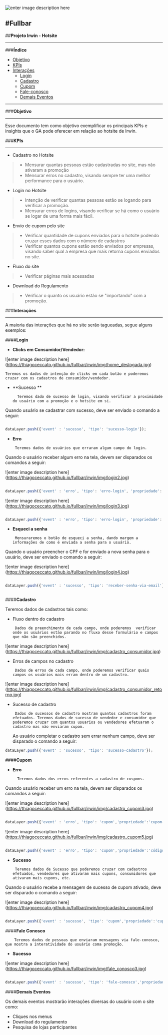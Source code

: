 ![enter image description here](https://thiagoceccato.github.io/fullbar/irwin/img/fullbar_logo.jpg)

#**Fullbar**
-----------------------


##**Projeto Irwin - Hotsite**

---------------

###**Índice**

- [Objetivo](#objetivo)
- [KPIs](#kpis)
- [Interações](#interações)
  - [Login](#login)
  - [Cadastro](#cadastro)
  - [Cupom](#cupom)
  - [Fale-conosco](#fale-conosco)
  - [Demais Eventos](#demais-eventos)
 
---------------



###**Objetivo**

---------------

Esse documento tem como objetivo exemplificar os principais KPIs e insights que o GA pode oferecer em relação ao hotsite de Irwin.

###**KPIs**

---------------



 - Cadastro no Hotsite

> - Mensurar quantas pessoas estão cadastradas no site, mas não ativaram a promoção
> - Mensurar erros no cadastro, visando sempre ter uma melhor performance para o usuário.

 - Login no Hotsite

> - Intenção de verificar quantas pessoas estão se logando para verificar a promoção. 
> - Mensurar erros de logins, visando verificar se há como o usuário se logar de uma forma mais fácil.

 - Envio de cupom pelo site
 
> - Verificar quantidade de cupons enviados para o hotsite podendo cruzar esses dados com o número de cadastros
> - Verificar quantos cupons estão sendo enviados por empresas, visando saber qual a empresa que mais retorna cupons enviados no site.
>  

 - Fluxo do site
 
> - Verificar páginas mais acessadas  

 - Download do Regulamento

> - Verificar o quanto os usuário estão se "importando" com a promoção.


###**Interações**

----------------------

A maioria das interações que há no site serão tagueadas, segue alguns exemplos:

####**Login**

 - **Clicks em Consumidor/Vendedor:**

![enter image description here]
(https://thiagoceccato.github.io/fullbar/irwin/img/home_deslogada.jpg)


	Teremos os dados de intenção de clicks em cada botão e poderemos cruzar com os cadastros de consumidor/vendedor.


- **Sucesso **

		Teremos dado de sucesso de login, visando verificar a proximidade do usuário com a promoção e o hotsite em si.
		
Quando usuário se cadastrar com sucesso, deve ser enviado o comando a seguir:

``` js

dataLayer.push({'event' : 'sucesso', 'tipo': 'sucesso-login'});

```

 - **Erro**

		Teremos dados de usuários que erraram algum campo do login.

Quando o usuário receber algum erro na tela, devem ser disparados os comandos a seguir:

![enter image description here]
(https://thiagoceccato.github.io/fullbar/irwin/img/login2.jpg)

``` js

dataLayer.push({'event' : 'erro', 'tipo': 'erro-login', 'propriedade':'senha-incorreta'});

```

![enter image description here]
(https://thiagoceccato.github.io/fullbar/irwin/img/login3.jpg)

``` js

dataLayer.push({'event' : 'erro', 'tipo': 'erro-login', 'propriedade':'cpf-não-cadastrado'});

```

 - **Esqueci a senha**

		Mensuraremos o botão de esqueci a senha, dando margem a informações de como é enviada a senha para o usuário.

Quando o usuário preencher o CPF e for enviado a nova senha para o usuário, deve ser enviado o comando a seguir:

![enter image description here]
(https://thiagoceccato.github.io/fullbar/irwin/img/login4.jpg)

``` js

dataLayer.push({'event' : 'sucesso', 'tipo': 'receber-senha-via-email'});



```

####**Cadastro**

Teremos dados de cadastros tais como:

 - Fluxo dentro do cadastro

		Dados de preenchimento de cada campo, onde poderemos  verificar onde os usuários estão parando no fluxo desse formulário e campos que não são preenchidos.

![enter image description here]
(https://thiagoceccato.github.io/fullbar/irwin/img/cadastro_consumidor.jpg)

 - Erros de campos no cadastro

		Dados de erros de cada campo, onde poderemos verificar quais campos os usuários mais erram dentro de um cadastro.

![enter image description here]
(https://thiagoceccato.github.io/fullbar/irwin/img/cadastro_consumidor_retorno.jpg)

 - Sucesso de cadastro

		Dados de sucessos de cadastro mostram quantos cadastros foram efetuados. Teremos dados de sucesso de vendedor e consumidor que poderemos cruzar com quantos usuarios ou vendedores efetuaram o cadastro mas não enviaram cupom.


	Ao usuário completar o cadastro sem errar nenhum campo, deve ser disparado o comando a seguir:

``` js
dataLayer.push({'event' : 'sucesso', 'tipo': 'sucesso-cadastro'});

```


####**Cupom**

- **Erro**

		Teremos dados dos erros referentes a cadastro de cuspons.

Quando usuário receber um erro na tela, devem ser disparados os comandos a seguir:

![enter image description here]
(https://thiagoceccato.github.io/fullbar/irwin/img/cadastro_cupom3.jpg)

``` js

dataLayer.push({'event' : 'erro', 'tipo': 'cupom','propriedade':'cupom-ja-cadastrado'});

```
![enter image description here]
(https://thiagoceccato.github.io/fullbar/irwin/img/cadastro_cupom5.jpg)

``` js

dataLayer.push({'event' : 'erro', 'tipo': 'cupom','propriedade':'código-inválido'});

```

 - **Sucesso**

		Teremos dados de Sucesso que poderemos cruzar com cadastros efetuados, vendedores que ativaram mais cupons, consumidores que ativaram mais cupons, etc.
	

Quando o usuário recebe a mensagem de sucesso de cupom ativado, deve ser disparado o comando a seguir:

![enter image description here]
(https://thiagoceccato.github.io/fullbar/irwin/img/cadastro_cupom4.jpg)

``` js

dataLayer.push({'event' : 'sucesso', 'tipo': 'cupom','propriedade':'cupom-cadastrado-com-sucesso'});
```


####**Fale Conosco**

		Teremos dados de pessoas que enviaram mensagens via fale-conosco, que mostra a interatividade do usuário coma promoção.


 - **Sucesso**

![enter image description here]
(https://thiagoceccato.github.io/fullbar/irwin/img/fale_conosco3.jpg)

``` js

dataLayer.push({'event' : 'sucesso', 'tipo': 'fale-conosco','propriedade':'mensagem-enviada-com-sucesso'});
```


####**Demais Eventos**

Os demais eventos mostrarão interações diversas do usuário com o site como:

 - Cliques nos menus
 - Download do regulamento
 - Pesquisa de lojas participantes




